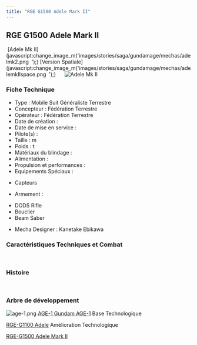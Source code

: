 ```yaml
---
title: "RGE G1500 Adele Mark II"
---
```


RGE G1500 Adele Mark II
-----------------------

 [Adele Mk II](javascript:change_image_m('images/stories/saga/gundamage/mechas/adelmk2.png 
');) [Version Spatiale](javascript:change_image_m('images/stories/saga/gundamage/mechas/adelemkIIspace.png 
');)      ![
Adele Mk II](/images/stories/saga/gundamage/mechas/adelmk2.png 
)    
### Fiche Technique


- Type : Mobile Suit Généraliste Terrestre  
- Concepteur : Fédération Terrestre  
- Opérateur : Fédération Terrestre  
- Date de création :   
- Date de mise en service :   
- Pilote(s) :   
- Taille : m   
- Poids : t   
- Matériaux du blindage :   
- Alimentation :   
- Propulsion et performances :   
- Equipements Spéciaux :


* Capteurs


- Armement :


* DODS Rifle
* Bouclier
* Beam Saber


- Mecha Designer : Kanetake Ebikawa


### Caractéristiques Techniques et Combat


 


### Histoire


 


### Arbre de développement




![age-1.png](/images/stories/saga/gundamage/mechas/mini/age-1.png)
[AGE-1 Gundam AGE-1](ag/gundam-age/age-1-gundam-age-1.html)
Base Technologique



[RGE-G1100 Adele](ag/gundam-age/rge-g1100-adele.html)
Amélioration Technologique



[RGE-G1500 Adele Mark II](ag/gundam-age/adele-mark-ii.html)

